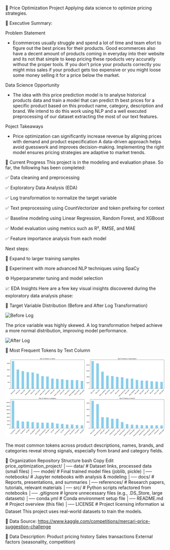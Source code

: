 📌 Price Optimization Project
Applying data science to optimize pricing strategies.

📄 Executive Summary:

Problem Statement

- Ecommerces usually struggle and spend a lot of time and team efort to figure out the best prices for their products. Good ecommerces also have a decent amount of products coming in everyday into their website and its not that simple to keep pricing these rpoducts very accuratly without the proper tools. If you don't price your products correctly you might miss sales if your product gets too expensive or you might loose some money selling it for a price below the market. 

Data Science Opportunity

- The idea with this price prediction model is to analyse historical products data and train a model that can predict th best prices for a specific product based on this product name, category, description and brand. We intend to do this work using NLP and a well executed preprocessing of our dataset extracting the most of our text features.

Poject Takeaways
- Price optimization can significantly increase revenue by aligning prices with demand and product especification
A data-driven approach helps avoid guesswork and improves decision-making.
Implementing the right model ensures pricing strategies are adaptive to market trends.

🚧 Current Progress
This project is in the modeling and evaluation phase. So far, the following has been completed:

✅ Data cleaning and preprocessing

✅ Exploratory Data Analysis (EDA)

✅ Log transformation to normalize the target variable

✅ Text preprocessing using CountVectorizer and token prefixing for context

✅ Baseline modeling using Linear Regression, Random Forest, and XGBoost

✅ Model evaluation using metrics such as R², RMSE, and MAE

✅ Feature importance analysis from each model

Next steps:

🔄 Expand to larger training samples

🧠 Experiment with more advanced NLP techniques using SpaCy

⚙️ Hyperparameter tuning and model selection

📈 EDA Insights
Here are a few key visual insights discovered during the exploratory data analysis phase:

🎯 Target Variable Distribution (Before and After Log Transformation)

![Before Log](image/price_dist_beforeLog)


The price variable was highly skewed. A log transformation helped achieve a more normal distribution, improving model performance.

![After Log](image/price_dist_afterLog)

🧾 Most Frequent Tokens by Text Column

![After Log](image/top_15_tokens_desc.png)

The most common tokens across product descriptions, names, brands, and categories reveal strong signals, especially from brand and category fields.


📁 Organization
Repository Structure
bash
Copy
Edit
price_optimization_project/
│── data/             # Dataset links, processed data (small files)
│── model/            # Final trained model files (joblib, pickle)
│── notebooks/        # Jupyter notebooks with analysis & modeling
│── docs/             # Reports, presentations, and summaries
│── references/       # Research papers, tutorials, relevant materials
│── src/              # Python scripts refactored from notebooks
│── .gitignore        # Ignore unnecessary files (e.g., .DS_Store, large datasets)
│── conda.yml         # Conda environment setup file
│── README.md         # Project overview (this file)
│── LICENSE           # Project licensing information
📊 Dataset
This project uses real-world datasets to train the models.

📂 Data Source: https://www.kaggle.com/competitions/mercari-price-suggestion-challenge

📜 Data Description:
Product pricing history
Sales transactions
External factors (seasonality, competition)


